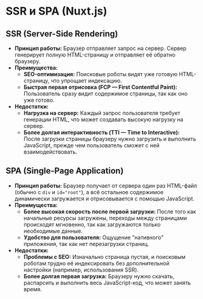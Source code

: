 # SSR и SPA (Nuxt.js)

## SSR (Server-Side Rendering)
- **Принцип работы:** Браузер отправляет запрос на сервер. Сервер генерирует полную HTML-страницу и отправляет её обратно браузеру.
- **Преимущества:**
    - **SEO-оптимизация:** Поисковые роботы видят уже готовую HTML-страницу, что упрощает индексацию.
    - **Быстрая первая отрисовка (FCP — First Contentful Paint):** Пользователь сразу видит содержимое страницы, так как оно уже готово.
- **Недостатки:**
    - **Нагрузка на сервер:** Каждый запрос пользователя требует генерации HTML, что может создавать высокую нагрузку на сервер.
    - **Более долгая интерактивность (TTI — Time to Interactive):** После загрузки страницы браузеру нужно загрузить и выполнить JavaScript, прежде чем пользователь сможет с ней взаимодействовать.

## SPA (Single-Page Application)
- **Принцип работы:** Браузер получает от сервера один раз HTML-файл (обычно с `div` и `id="root"`), а всё остальное содержимое динамически загружается и отрисовывается с помощью JavaScript.
- **Преимущества:**
    - **Более высокая скорость после первой загрузки:** После того как начальные ресурсы загружены, переходы между страницами происходят мгновенно, так как загружаются только необходимые данные.
    - **Удобство для пользователя:** Ощущение "нативного" приложения, так как нет перезагрузки страниц.
- **Недостатки:**
    - **Проблемы с SEO:** Изначально страница пустая, и поисковым роботам трудно её индексировать без дополнительной настройки (например, использования SSR).
    - **Более долгая первая загрузка:** Браузеру нужно скачать, распарсить и выполнить весь JavaScript-код, что может занять время.
